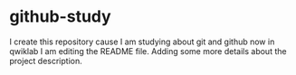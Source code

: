 # github-study
I create this repository cause I am studying about git and github now in qwiklab
I am editing the README file. Adding some more details about the project description.

